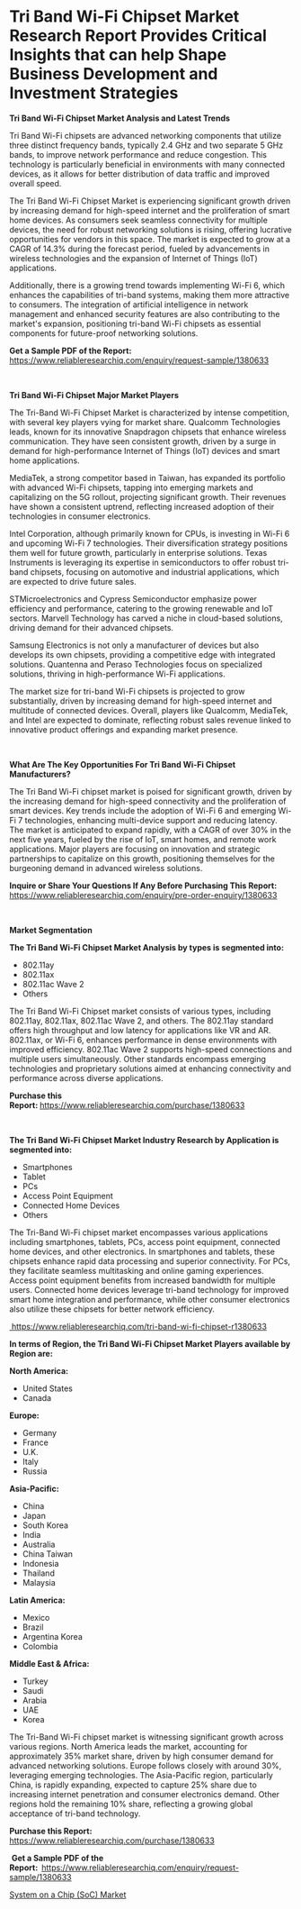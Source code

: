 <p><h1>Tri Band Wi-Fi Chipset Market Research Report Provides Critical Insights that can help Shape Business Development and Investment Strategies</h1></p><p><strong>Tri Band Wi-Fi Chipset Market Analysis and Latest Trends</strong></p>
<p><p>Tri Band Wi-Fi chipsets are advanced networking components that utilize three distinct frequency bands, typically 2.4 GHz and two separate 5 GHz bands, to improve network performance and reduce congestion. This technology is particularly beneficial in environments with many connected devices, as it allows for better distribution of data traffic and improved overall speed. </p><p>The Tri Band Wi-Fi Chipset Market is experiencing significant growth driven by increasing demand for high-speed internet and the proliferation of smart home devices. As consumers seek seamless connectivity for multiple devices, the need for robust networking solutions is rising, offering lucrative opportunities for vendors in this space. The market is expected to grow at a CAGR of 14.3% during the forecast period, fueled by advancements in wireless technologies and the expansion of Internet of Things (IoT) applications.</p><p>Additionally, there is a growing trend towards implementing Wi-Fi 6, which enhances the capabilities of tri-band systems, making them more attractive to consumers. The integration of artificial intelligence in network management and enhanced security features are also contributing to the market's expansion, positioning tri-band Wi-Fi chipsets as essential components for future-proof networking solutions.</p></p>
<p><strong>Get a Sample PDF of the Report:&nbsp;</strong> <a href="https://www.reliableresearchiq.com/enquiry/request-sample/1380633?utm_campaign=2309&utm_medium=2&utm_source=Github&utm_content=ia&utm_term=12022025&utm_id=tri-band-wi-fi-chipset">https://www.reliableresearchiq.com/enquiry/request-sample/1380633</a></p>
<p>&nbsp;</p>
<p><strong>Tri Band Wi-Fi Chipset Major Market Players</strong></p>
<p><p>The Tri-Band Wi-Fi Chipset Market is characterized by intense competition, with several key players vying for market share. Qualcomm Technologies leads, known for its innovative Snapdragon chipsets that enhance wireless communication. They have seen consistent growth, driven by a surge in demand for high-performance Internet of Things (IoT) devices and smart home applications.</p><p>MediaTek, a strong competitor based in Taiwan, has expanded its portfolio with advanced Wi-Fi chipsets, tapping into emerging markets and capitalizing on the 5G rollout, projecting significant growth. Their revenues have shown a consistent uptrend, reflecting increased adoption of their technologies in consumer electronics.</p><p>Intel Corporation, although primarily known for CPUs, is investing in Wi-Fi 6 and upcoming Wi-Fi 7 technologies. Their diversification strategy positions them well for future growth, particularly in enterprise solutions. Texas Instruments is leveraging its expertise in semiconductors to offer robust tri-band chipsets, focusing on automotive and industrial applications, which are expected to drive future sales.</p><p>STMicroelectronics and Cypress Semiconductor emphasize power efficiency and performance, catering to the growing renewable and IoT sectors. Marvell Technology has carved a niche in cloud-based solutions, driving demand for their advanced chipsets.</p><p>Samsung Electronics is not only a manufacturer of devices but also develops its own chipsets, providing a competitive edge with integrated solutions. Quantenna and Peraso Technologies focus on specialized solutions, thriving in high-performance Wi-Fi applications.</p><p>The market size for tri-band Wi-Fi chipsets is projected to grow substantially, driven by increasing demand for high-speed internet and multitude of connected devices. Overall, players like Qualcomm, MediaTek, and Intel are expected to dominate, reflecting robust sales revenue linked to innovative product offerings and expanding market presence.</p></p>
<p>&nbsp;</p>
<p><strong>What Are The Key Opportunities For Tri Band Wi-Fi Chipset Manufacturers?</strong></p>
<p><p>The Tri Band Wi-Fi chipset market is poised for significant growth, driven by the increasing demand for high-speed connectivity and the proliferation of smart devices. Key trends include the adoption of Wi-Fi 6 and emerging Wi-Fi 7 technologies, enhancing multi-device support and reducing latency. The market is anticipated to expand rapidly, with a CAGR of over 30% in the next five years, fueled by the rise of IoT, smart homes, and remote work applications. Major players are focusing on innovation and strategic partnerships to capitalize on this growth, positioning themselves for the burgeoning demand in advanced wireless solutions.</p></p>
<p><strong>Inquire or Share Your Questions If Any Before Purchasing This Report:</strong> <a href="https://www.reliableresearchiq.com/enquiry/pre-order-enquiry/1380633?utm_campaign=2309&utm_medium=2&utm_source=Github&utm_content=ia&utm_term=12022025&utm_id=tri-band-wi-fi-chipset">https://www.reliableresearchiq.com/enquiry/pre-order-enquiry/1380633</a></p>
<p>&nbsp;</p>
<p><strong>Market Segmentation</strong></p>
<p><strong>The Tri Band Wi-Fi Chipset Market Analysis by types is segmented into:</strong></p>
<p><ul><li>802.11ay</li><li>802.11ax</li><li>802.11ac Wave 2</li><li>Others</li></ul></p>
<p><p>The Tri Band Wi-Fi Chipset market consists of various types, including 802.11ay, 802.11ax, 802.11ac Wave 2, and others. The 802.11ay standard offers high throughput and low latency for applications like VR and AR. 802.11ax, or Wi-Fi 6, enhances performance in dense environments with improved efficiency. 802.11ac Wave 2 supports high-speed connections and multiple users simultaneously. Other standards encompass emerging technologies and proprietary solutions aimed at enhancing connectivity and performance across diverse applications.</p></p>
<p><strong>Purchase this Report:&nbsp;</strong><a href="https://www.reliableresearchiq.com/purchase/1380633?utm_campaign=2309&utm_medium=2&utm_source=Github&utm_content=ia&utm_term=12022025&utm_id=tri-band-wi-fi-chipset">https://www.reliableresearchiq.com/purchase/1380633</a></p>
<p>&nbsp;</p>
<p><strong>The Tri Band Wi-Fi Chipset Market Industry Research by Application is segmented into:</strong></p>
<p><ul><li>Smartphones</li><li>Tablet</li><li>PCs</li><li>Access Point Equipment</li><li>Connected Home Devices</li><li>Others</li></ul></p>
<p><p>The Tri-Band Wi-Fi chipset market encompasses various applications including smartphones, tablets, PCs, access point equipment, connected home devices, and other electronics. In smartphones and tablets, these chipsets enhance rapid data processing and superior connectivity. For PCs, they facilitate seamless multitasking and online gaming experiences. Access point equipment benefits from increased bandwidth for multiple users. Connected home devices leverage tri-band technology for improved smart home integration and performance, while other consumer electronics also utilize these chipsets for better network efficiency.</p></p>
<p><a href="https://www.reliableresearchiq.com/tri-band-wi-fi-chipset-r1380633?utm_campaign=2309&utm_medium=2&utm_source=Github&utm_content=ia&utm_term=12022025&utm_id=tri-band-wi-fi-chipset">&nbsp;https://www.reliableresearchiq.com/tri-band-wi-fi-chipset-r1380633</a></p>
<p><strong>In terms of Region, the Tri Band Wi-Fi Chipset Market Players available by Region are:</strong></p>
<p>
    <p> <strong> North America: </strong>
        <ul>
            <li>United States</li>
            <li>Canada</li>
        </ul>
        </p> 
    <p> <strong> Europe: </strong>
        <ul>
            <li>Germany</li>
            <li>France</li>
            <li>U.K.</li>
            <li>Italy</li>
            <li>Russia</li>
        </ul>
        </p> 
    <p> <strong> Asia-Pacific: </strong>
        <ul>
            <li>China</li>
            <li>Japan</li>
            <li>South Korea</li>
            <li>India</li>
            <li>Australia</li>
            <li>China Taiwan</li>
            <li>Indonesia</li>
            <li>Thailand</li>
            <li>Malaysia</li>
        </ul>
        </p> 
    <p> <strong> Latin America: </strong>
        <ul>
            <li>Mexico</li>
            <li>Brazil</li>
            <li>Argentina Korea</li>
            <li>Colombia</li>
        </ul>
        </p> 
    <p> <strong> Middle East & Africa: </strong>
        <ul>
            <li>Turkey</li>
            <li>Saudi</li>
            <li>Arabia</li>
            <li>UAE</li>
            <li>Korea</li>
        </ul>
    </p>
    </p>
<p><p>The Tri-Band Wi-Fi chipset market is witnessing significant growth across various regions. North America leads the market, accounting for approximately 35% market share, driven by high consumer demand for advanced networking solutions. Europe follows closely with around 30%, leveraging emerging technologies. The Asia-Pacific region, particularly China, is rapidly expanding, expected to capture 25% share due to increasing internet penetration and consumer electronics demand. Other regions hold the remaining 10% share, reflecting a growing global acceptance of tri-band technology.</p></p>
<p><strong>Purchase this Report: </strong><a href="https://www.reliableresearchiq.com/purchase/1380633?utm_campaign=2309&utm_medium=2&utm_source=Github&utm_content=ia&utm_term=12022025&utm_id=tri-band-wi-fi-chipset">https://www.reliableresearchiq.com/purchase/1380633</a></p>
<p>&nbsp;<strong>Get a Sample PDF of the Report:&nbsp;&nbsp;</strong><a href="https://www.reliableresearchiq.com/enquiry/request-sample/1380633?utm_campaign=2309&utm_medium=2&utm_source=Github&utm_content=ia&utm_term=12022025&utm_id=tri-band-wi-fi-chipset">https://www.reliableresearchiq.com/enquiry/request-sample/1380633</a></p>
<p><strong></strong></p>
<p><p><a href="https://github.com/triattwood9919/Market-Research-Report-List-1/blob/main/system-on-a-chip-soc-market.md?utm_campaign=2309&utm_medium=2&utm_source=Github&utm_content=ia&utm_term=12022025&utm_id=tri-band-wi-fi-chipset">System on a Chip (SoC) Market</a></p></p>